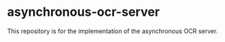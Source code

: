 # asynchronous-ocr-server
This repository is for the implementation of the asynchronous OCR server.

